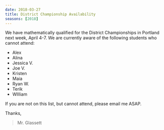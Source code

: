 ```yaml
---
date: 2018-03-27
title: District Championship Availability
seasons: [2018]
---
```

We have mathematically qualified for the District Championships in Portland next week, April 4-7. We are currently aware of the following students who cannot attend:

* Alex
* Alina
* Jessica V.
* Joe V.
* Kristen
* Maia
* Ryan W.
* Terik
* WIlliam

If you are not on this list, but cannot attend, please email me ASAP.

Thanks,

> Mr. Glassett
